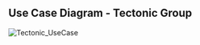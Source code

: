 ## Use Case Diagram - Tectonic Group
![Tectonic_UseCase](https://github.com/ICT-Mahidol/Gemini-2023/assets/84704161/e0aa390b-6cc1-4db3-ab3f-6c8366253983)

